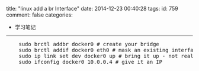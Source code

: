 title: "linux add a br Interface"
date: 2014-12-23 00:40:28
tags:
id: 759
comment: false
categories:
  - 学习笔记
---

<pre class="brush:cpp">    sudo brctl addbr docker0 # create your bridge  
    sudo brctl addif docker0 eth0 # mask an existing interface using the bridge  
    sudo ip link set dev docker0 up # bring it up - not really sure if this is necessary or is it done automatically  
    sudo ifconfig docker0 10.0.0.4 # give it an IP</pre>
